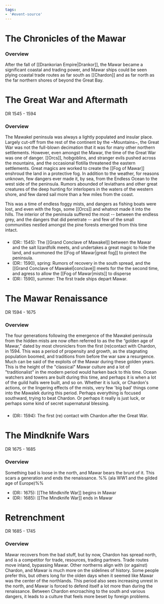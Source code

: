 ```yaml
---
tags:
- '#event-source'
---
```

# The Chronicles of the Mawar


### Overview
After the fall of [[Drankorian Empire|Drankor]], the Mawar became a significant coastal and trading power, and Mawar ships could be seen plying coastal trade routes as far south as [[Chardon]] and as far north as the far northern shores of beyond the Great Bay.

# The Great War and Aftermath
DR 1545 - 1594

### Overview
The Mawakel peninsula was always a lightly populated and insular place. Largely cut-off from the rest of the continent by the ~Mountains~, the Great War was not the full-blown decimation that it was for many other northern settlements. However, even amongst the Mawar, the time of the Great War was one of danger. [[Orcs]], hobgoblins, and stranger evils pushed across the mountains, and the occasional flotilla threatened the eastern settlements. Great magics are worked to create the [[Fog of Mawar]] enshroud the land in a protective fog. In addition to the weather, for reasons unknown, few dangers ever made it, by sea, from the Endless Ocean to the west side of the peninsula. Rumors abounded of leviathans and other great creatures of the deep hunting for interlopers in the waters of the western shore, and few dared sail more than a few miles from the coast.

This was a time of endless foggy mists, and dangers as fishing boats were lost, and even with the fogs, some [[Orcs]] and whatnot made it into the hills. The interior of the peninsula suffered the most -- between the endless grey, and the dangers that did penetrate -- and few of the small communities nestled amongst the pine forests emerged from this time intact. 
###

* (DR:: 1545): The [[Grand Conclave of Mawakel]] between the Mawar and the salt lizardfolk meets, and undertakes a great magic to hide the land, and summoned the [[Fog of Mawar|great fog]] to protect the peninsula.
* (DR:: 1590), spring: Rumors of recovery in the south spread, and the [[Grand Conclave of Mawakel|conclave]] meets for the the second time, and agress to allow the [[Fog of Mawar|mists]] to disperse
* (DR:: 1590), summer: The first trade ships depart Mawar.

# The Mawar Renaissance
DR 1594 - 1675
### Overview
The four generations following the emergence of the Mawakel peninsula from the hidden mists are now often referred to as the the “golden age of Mawar,” dated by most chroniclers from the first (re)contact with Chardon, in 1594. This was a period of propensity and growth, as the stagnating population boomed, and traditions from before the war saw a resurgence. Much can be said of the exploits of the Mawar during these golden years. This is the height of the "classical" Mawar culture and a lot of "traditionalist" in the modern period would harken back to this time. Ocean watchers and towers are built during this time, and perhaps it is when a lot of the guild halls were built, and so on. Whether it is luck, or Chardon's actions, or the lingering effects of the mists, very few 'big bad' things come into the Mawalek during this period. Perhaps everything is focused southward, trying to beat Chardon. Or perhaps it really is just luck, or perhaps some kind of secret supernatural blessing. 
###
* (DR:: 1594): The first (re) contact with Chardon after the Great War.

# The Mindknife Wars
DR 1675 - 1685

### Overview
Something bad is loose in the north, and Mawar bears the brunt of it. This scars a generation and ends the renaissance. %% (ala WW1 and the gilded age of Europe)%%

- (DR:: 1675): [[The Mindknife War]] begins in Mawar
- (DR:: 1685): [[The Mindknife War]] ends in Mawar

# Retrenchment
DR 1685 - 1745
### Overview
Mawar recovers from the bad stuff, but by now, Chardon has spread north, and is a competitor for trade, resources, trading partners. Trade routes move inland, bypassing Mawar. Other northerns align with (or against) Chardon, and Mawar is much more on the sidelines of history. Some people prefer this, but others long for the olden days when it seemed like Mawar was the center of the northlands. This period also sees increasing unrest in the north, and Mawar is forced to defend itself a lot more than during the renaissance. Between Chardon encroaching to the south and various dangers, it leads to a culture that feels more beset by foreign problems.